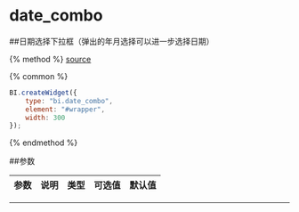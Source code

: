 # date_combo

##日期选择下拉框（弹出的年月选择可以进一步选择日期）

{% method %}
[source](https://jsfiddle.net/fineui/ebps32uy/)

{% common %}
```javascript
BI.createWidget({
    type: "bi.date_combo",
    element: "#wrapper",
    width: 300
});
```

{% endmethod %}

##参数

| 参数    | 说明           | 类型  | 可选值 | 默认值
| :------ |:-------------  | :-----| :----|:----|
--- ---